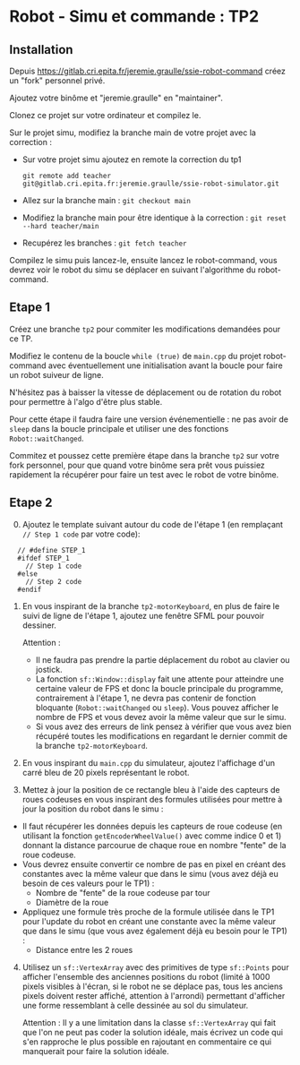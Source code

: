 Robot - Simu et commande : TP2
==============================

Installation
------------

Depuis https://gitlab.cri.epita.fr/jeremie.graulle/ssie-robot-command créez un "fork" personnel
privé.

Ajoutez votre binôme et "jeremie.graulle" en "maintainer".

Clonez ce projet sur votre ordinateur et compilez le.

Sur le projet simu, modifiez la branche main de votre projet avec la correction :

- Sur votre projet simu ajoutez en remote la correction du tp1

  `git remote add teacher git@gitlab.cri.epita.fr:jeremie.graulle/ssie-robot-simulator.git`
- Allez sur la branche main : `git checkout main`
- Modifiez la branche main pour être identique à la correction : `git reset --hard teacher/main`
- Recupérez les branches : `git fetch teacher`

Compilez le simu puis lancez-le, ensuite lancez le robot-command, vous devrez voir le robot du simu
se déplacer en suivant l'algorithme du robot-command.

Etape 1
-------

Créez une branche `tp2` pour commiter les modifications demandées pour ce TP.

Modifiez le contenu de la boucle `while (true)` de `main.cpp` du projet robot-command avec
éventuellement une initialisation avant la boucle pour faire un robot suiveur de ligne.

N'hésitez pas à baisser la vitesse de déplacement ou de rotation du robot pour permettre à l'algo
d'être plus stable.

Pour cette étape il faudra faire une version événementielle : ne pas avoir de `sleep` dans la boucle
principale et utiliser une des fonctions `Robot::waitChanged`.

Commitez et poussez cette première étape dans la branche `tp2` sur votre fork personnel, pour que
quand votre binôme sera prêt vous puissiez rapidement la récupérer pour faire un test avec le robot
de votre binôme.


Etape 2
-------

0. Ajoutez le template suivant autour du code de l'étape 1 (en remplaçant `// Step 1 code` par votre
  code):
  ```
    // #define STEP_1
    #ifdef STEP_1
      // Step 1 code
    #else
      // Step 2 code
    #endif
  ```

1. En vous inspirant de la branche `tp2-motorKeyboard`, en plus de faire le suivi de ligne de
l'étape 1, ajoutez une fenêtre SFML pour pouvoir dessiner.

    Attention :
    - Il ne faudra pas prendre la partie déplacement du robot au clavier ou jostick.
    - La fonction `sf::Window::display` fait une attente pour atteindre une certaine valeur de FPS
    et donc la boucle principale du programme, contrairement à l'étape 1, ne devra pas contenir de
    fonction bloquante (`Robot::waitChanged` ou `sleep`). Vous pouvez afficher le nombre de FPS
    et vous devez avoir la même valeur que sur le simu.
    - Si vous avez des erreurs de link pensez à vérifier que vous avez bien récupéré toutes les
    modifications en regardant le dernier commit de la branche `tp2-motorKeyboard`.

2. En vous inspirant du `main.cpp` du simulateur, ajoutez l'affichage d'un carré bleu de 20 pixels
représentant le robot.

3. Mettez à jour la position de ce rectangle bleu à l'aide des capteurs de roues codeuses en vous
inspirant des formules utilisées pour mettre à jour la position du robot dans le simu :
- Il faut récupérer les données depuis les capteurs de roue codeuse (en utilisant la fonction
  `getEncoderWheelValue()` avec comme indice 0 et 1) donnant la distance parcourue de chaque roue
  en nombre "fente" de la roue codeuse.
- Vous devrez ensuite convertir ce nombre de pas en pixel en créant des constantes avec la même
  valeur que dans le simu (vous avez déjà eu besoin de ces valeurs pour le TP1) :
  - Nombre de "fente" de la roue codeuse par tour
  - Diamètre de la roue
- Appliquez une formule très proche de la formule utilisée dans le TP1 pour l'update du robot en
  créant une constante avec la même valeur que dans le simu (que vous avez également déjà eu besoin
  pour le TP1) :
  - Distance entre les 2 roues

4. Utilisez un `sf::VertexArray` avec des primitives de type `sf::Points` pour afficher l'ensemble
  des anciennes positions du robot (limité à 1000 pixels visibles à l'écran, si le robot ne se
  déplace pas, tous les anciens pixels doivent rester affiché, attention à l'arrondi)
  permettant d'afficher une forme ressemblant à celle dessinée au sol du simulateur.

    Attention : Il y a une limitation dans la classe `sf::VertexArray` qui fait que l'on ne peut pas
    coder la solution idéale, mais écrivez un code qui s'en rapproche le plus possible en rajoutant
    en commentaire ce qui manquerait pour faire la solution idéale.
